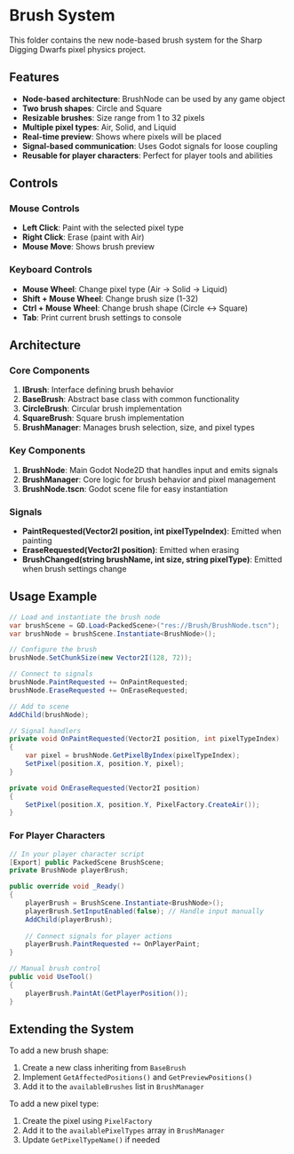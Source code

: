 # Brush System

This folder contains the new node-based brush system for the Sharp Digging Dwarfs pixel physics project.

## Features

- **Node-based architecture**: BrushNode can be used by any game object
- **Two brush shapes**: Circle and Square
- **Resizable brushes**: Size range from 1 to 32 pixels
- **Multiple pixel types**: Air, Solid, and Liquid
- **Real-time preview**: Shows where pixels will be placed
- **Signal-based communication**: Uses Godot signals for loose coupling
- **Reusable for player characters**: Perfect for player tools and abilities

## Controls

### Mouse Controls
- **Left Click**: Paint with the selected pixel type
- **Right Click**: Erase (paint with Air)
- **Mouse Move**: Shows brush preview

### Keyboard Controls
- **Mouse Wheel**: Change pixel type (Air → Solid → Liquid)
- **Shift + Mouse Wheel**: Change brush size (1-32)
- **Ctrl + Mouse Wheel**: Change brush shape (Circle ↔ Square)
- **Tab**: Print current brush settings to console

## Architecture

### Core Components

1. **IBrush**: Interface defining brush behavior
2. **BaseBrush**: Abstract base class with common functionality
3. **CircleBrush**: Circular brush implementation
4. **SquareBrush**: Square brush implementation
5. **BrushManager**: Manages brush selection, size, and pixel types

### Key Components

1. **BrushNode**: Main Godot Node2D that handles input and emits signals
2. **BrushManager**: Core logic for brush behavior and pixel management
3. **BrushNode.tscn**: Godot scene file for easy instantiation

### Signals

- **PaintRequested(Vector2I position, int pixelTypeIndex)**: Emitted when painting
- **EraseRequested(Vector2I position)**: Emitted when erasing
- **BrushChanged(string brushName, int size, string pixelType)**: Emitted when brush settings change

## Usage Example

```csharp
// Load and instantiate the brush node
var brushScene = GD.Load<PackedScene>("res://Brush/BrushNode.tscn");
var brushNode = brushScene.Instantiate<BrushNode>();

// Configure the brush
brushNode.SetChunkSize(new Vector2I(128, 72));

// Connect to signals
brushNode.PaintRequested += OnPaintRequested;
brushNode.EraseRequested += OnEraseRequested;

// Add to scene
AddChild(brushNode);

// Signal handlers
private void OnPaintRequested(Vector2I position, int pixelTypeIndex)
{
    var pixel = brushNode.GetPixelByIndex(pixelTypeIndex);
    SetPixel(position.X, position.Y, pixel);
}

private void OnEraseRequested(Vector2I position)
{
    SetPixel(position.X, position.Y, PixelFactory.CreateAir());
}
```

### For Player Characters

```csharp
// In your player character script
[Export] public PackedScene BrushScene;
private BrushNode playerBrush;

public override void _Ready()
{
    playerBrush = BrushScene.Instantiate<BrushNode>();
    playerBrush.SetInputEnabled(false); // Handle input manually
    AddChild(playerBrush);
    
    // Connect signals for player actions
    playerBrush.PaintRequested += OnPlayerPaint;
}

// Manual brush control
public void UseTool()
{
    playerBrush.PaintAt(GetPlayerPosition());
}
```

## Extending the System

To add a new brush shape:

1. Create a new class inheriting from `BaseBrush`
2. Implement `GetAffectedPositions()` and `GetPreviewPositions()`
3. Add it to the `availableBrushes` list in `BrushManager`

To add a new pixel type:

1. Create the pixel using `PixelFactory`
2. Add it to the `availablePixelTypes` array in `BrushManager`
3. Update `GetPixelTypeName()` if needed